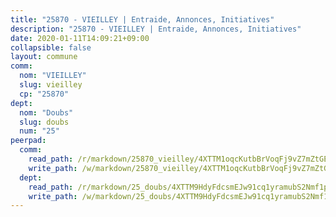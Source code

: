 ```yaml
---
title: "25870 - VIEILLEY | Entraide, Annonces, Initiatives"
description: "25870 - VIEILLEY | Entraide, Annonces, Initiatives"
date: 2020-01-11T14:09:21+09:00
collapsible: false
layout: commune
comm:
  nom: "VIEILLEY"
  slug: vieilley
  cp: "25870"
dept:
  nom: "Doubs"
  slug: doubs
  num: "25"
peerpad:
  comm:
    read_path: /r/markdown/25870_vieilley/4XTTM1oqcKutbBrVoqFj9vZ7mZtGEeBWjLRpC5cgLJg75ab1B
    write_path: /w/markdown/25870_vieilley/4XTTM1oqcKutbBrVoqFj9vZ7mZtGEeBWjLRpC5cgLJg75ab1B-K3TgToG6s6eWMo9UwFpqjRpNfvBD3YKmNLx7CanuybkvN8ZoftRLBAh3cCQ2AREVxVwDE2zhRhKffqhYcbXMmNSJxoN1wYGQcS1Yvk2gz9CpRjdckKCb9g9wNEid4k4KBNzKiJG9
  dept:
    read_path: /r/markdown/25_doubs/4XTTM9HdyFdcsmEJw91cq1yramubS2Nmf1ps2s84xcMxY74Zv
    write_path: /w/markdown/25_doubs/4XTTM9HdyFdcsmEJw91cq1yramubS2Nmf1ps2s84xcMxY74Zv-K3TgURza6A4QY75MscA2g52nUX9tjMQaHW9mgBSgyRKNNp3M6gkaXA9iDDtpbSx22mTSZbQLYS1izbwsznz8e9u5BERCmGKxZ379xV2nAaDe1bGyxrjytc7G1EcbGtknRFYQ1Lxp
---
```


